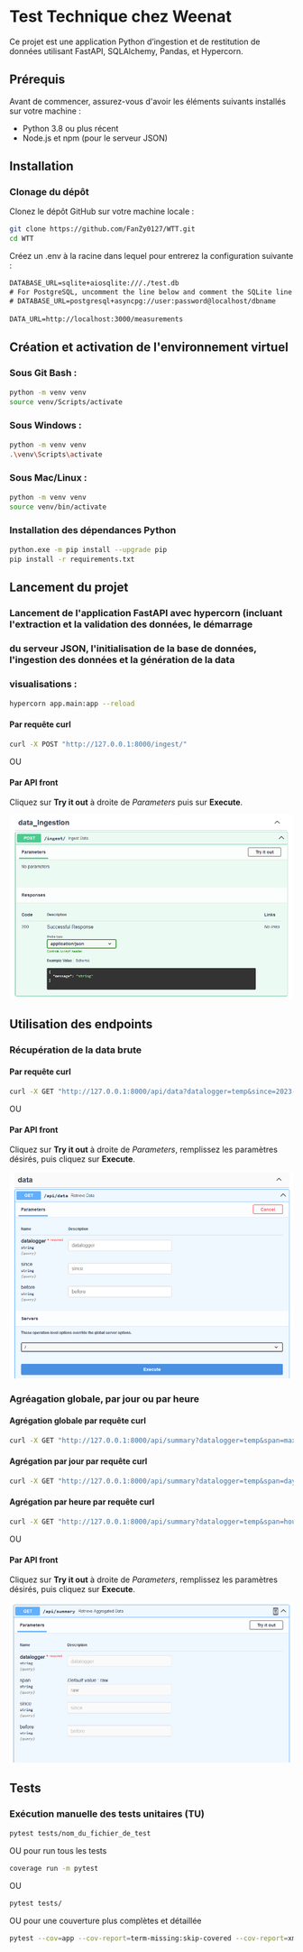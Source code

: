 # Test Technique chez Weenat

Ce projet est une application Python d’ingestion et de restitution de données utilisant FastAPI, SQLAlchemy, Pandas, et Hypercorn.

## Prérequis

Avant de commencer, assurez-vous d'avoir les éléments suivants installés sur votre machine :

- Python 3.8 ou plus récent
- Node.js et npm (pour le serveur JSON)

## Installation

### Clonage du dépôt

Clonez le dépôt GitHub sur votre machine locale :

```sh
git clone https://github.com/FanZy0127/WTT.git
cd WTT
```

Créez un .env à la racine dans lequel pour entrerez la configuration suivante : 

```dotenv
DATABASE_URL=sqlite+aiosqlite:///./test.db
# For PostgreSQL, uncomment the line below and comment the SQLite line
# DATABASE_URL=postgresql+asyncpg://user:password@localhost/dbname

DATA_URL=http://localhost:3000/measurements
```

## Création et activation de l'environnement virtuel

### Sous Git Bash :

```sh
python -m venv venv
source venv/Scripts/activate
```

### Sous Windows :

```sh
python -m venv venv
.\venv\Scripts\activate
```

### Sous Mac/Linux :

```sh
python -m venv venv
source venv/bin/activate
```

### Installation des dépendances Python

```sh
python.exe -m pip install --upgrade pip
pip install -r requirements.txt
```

## Lancement du projet

### Lancement de l'application FastAPI avec hypercorn (incluant l'extraction et la validation des données, le démarrage 
### du serveur JSON, l'initialisation de la base de données, l'ingestion des données et la génération de la data 
### visualisations :

```sh
hypercorn app.main:app --reload
```

#### Par requête curl

```sh
curl -X POST "http://127.0.0.1:8000/ingest/"
```

OU 

#### Par API front 

Cliquez sur **Try it out** à droite de *Parameters* puis sur **Execute**.

![data_ingestion.png](imgs%2Fdata_ingestion.png)


## Utilisation des endpoints

### Récupération de la data brute

#### Par requête curl

```sh
curl -X GET "http://127.0.0.1:8000/api/data?datalogger=temp&since=2023-01-01T00:00:00&before=2023-01-02T00:00:00"
```

OU 

#### Par API front 

Cliquez sur **Try it out** à droite de *Parameters*, remplissez les paramètres désirés, puis cliquez sur **Execute**.

![raw_data_retrieval.png](imgs%2Fraw_data_retrieval.png)


### Agréagation globale, par jour ou par heure

#### Agrégation globale par requête curl

```sh
curl -X GET "http://127.0.0.1:8000/api/summary?datalogger=temp&span=max&since=2023-01-01T00:00:00&before=2023-01-02T00:00:00"
```

#### Agrégation par jour par requête curl

```sh
curl -X GET "http://127.0.0.1:8000/api/summary?datalogger=temp&span=day&since=2023-01-01T00:00:00&before=2023-01-02T00:00:00"
```

#### Agrégation par heure par requête curl

```sh
curl -X GET "http://127.0.0.1:8000/api/summary?datalogger=temp&span=hour&since=2023-01-01T00:00:00&before=2023-01-02T00:00:00"
```

OU 

#### Par API front 

Cliquez sur **Try it out** à droite de *Parameters*, remplissez les paramètres désirés, puis cliquez sur **Execute**.

![aggregated_data_retrieval.png](imgs%2Faggregated_data_retrieval.png)


## Tests

### Exécution manuelle des tests unitaires (TU)

```sh
pytest tests/nom_du_fichier_de_test
```

OU pour run tous les tests 

```sh
coverage run -m pytest
```

OU

```sh
pytest tests/
```

OU pour une couverture plus complètes et détaillée

```sh
pytest --cov=app --cov-report=term-missing:skip-covered --cov-report=xml --cov-report=html
```
